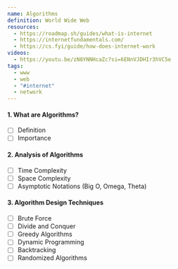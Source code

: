 ```yaml
---
name: Algorithms
definition: World Wide Web
resources:
  - https://roadmap.sh/guides/what-is-internet
  - https://internetfundamentals.com/
  - https://cs.fyi/guide/how-does-internet-work
videos:
  - https://youtu.be/zN8YNNHcaZc?si=6ENnVJDHIr3hVC5e
tags:
  - www
  - web
  - "#internet"
  - network
---
```

#### 1. What are Algorithms? 
- [ ] Definition 
- [ ] Importance 

#### 2. Analysis of Algorithms 
- [ ] Time Complexity 
- [ ] Space Complexity 
- [ ] Asymptotic Notations (Big O, Omega, Theta) 

#### 3. Algorithm Design Techniques 
- [ ] Brute Force 
- [ ] Divide and Conquer 
- [ ] Greedy Algorithms 
- [ ] Dynamic Programming 
- [ ] Backtracking 
- [ ] Randomized Algorithms